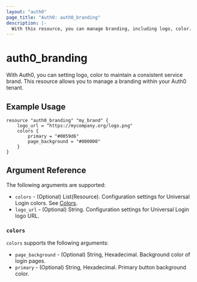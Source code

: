 ```yaml
---
layout: "auth0"
page_title: "Auth0: auth0_branding"
description: |-
  With this resource, you can manage branding, including logo, color.
---
```


# auth0_branding

With Auth0, you can setting logo, color to maintain a consistent service brand. This resource allows you to manage a branding within your Auth0 tenant.

## Example Usage

```
resource "auth0_branding" "my_brand" {
	logo_url = "https://mycompany.org/logo.png"
	colors {
		primary = "#0059d6"
		page_background = "#000000"
	}
}
```

## Argument Reference

The following arguments are supported:

* `colors` - (Optional) List(Resource). Configuration settings for Universal Login colors. See [Colors](#colors).
* `logo_url` - (Optional) String. Configuration settings for Universal Login logo URL.

### `colors`

`colors` supports the following arguments:

* `page_background` - (Optional) String, Hexadecimal. Background color of login pages.
* `primary` - (Optional) String, Hexadecimal. Primary button background color.

